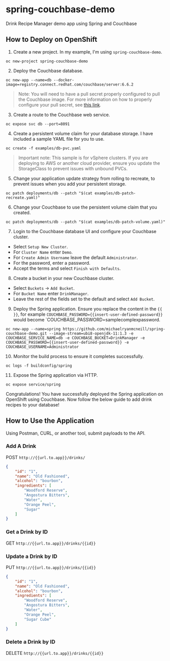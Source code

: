# spring-couchbase-demo
Drink Recipe Manager demo app using Spring and Couchbase

## How to Deploy on OpenShift
1. Create a new project. In my example, I'm using `spring-couchbase-demo`.
```
oc new-project spring-couchbase-demo
```

2. Deploy the Couchbase database. 
```
oc new-app --name=db --docker-image=registry.connect.redhat.com/couchbase/server:6.6.2
```
> Note: You will need to have a pull secret properly configured to pull the Couchbase image. For more information on how to properly configure your pull secret, see [this link](https://catalog.redhat.com/software/containers/couchbase/server/59f051fa2937384ff320d995?container-tabs=gti).
3. Create a route to the Couchbase web service.
```
oc expose svc db --port=8091
```
4. Create a persistent volume claim for your database storage. I have included a sample YAML file for you to use.
```
oc create -f examples/db-pvc.yaml
```
> Important note: This sample is for vSphere clusters. If you are deploying to AWS or another cloud provider, ensure you update the StorageClass to prevent issues with unbound PVCs. 
5. Change your application update strategy from rolling to recreate, to prevent issues when you add your persistent storage.
```
oc patch deployments/db --patch "$(cat examples/db-patch-recreate.yaml)"
```
6. Change your Couchbase to use the persistent volume claim that you created. 
```
oc patch deployments/db --patch "$(cat examples/db-patch-volume.yaml)"
```
7. Login to the Couchbase database UI and configure your Couchbase cluster.

- Select `Setup New Cluster`.
- For `Cluster Name` enter `Demo`.
- For `Create Admin Username` leave the default `Administrator`.
- For the password, enter a password. 
- Accept the terms and select `Finish with Defaults`.

8. Create a bucket in your new Couchbase cluster.

- Select `Buckets` -> `Add Bucket`.
- For `Bucket Name` enter `DrinkManager`.
- Leave the rest of the fields set to the default and select `Add Bucket`. 

9. Deploy the Spring application. 
Ensure you replace the content in the `{{ }}`, for example `COUCHBASE_PASSWORD={{insert-user-defined-password}}` would become `COUCHBASE_PASSWORD=samplecomplexpassword.
```
oc new-app --name=spring https://github.com/michaelryanmcneill/spring-couchbase-demo.git --image-stream=ubi8-openjdk-11:1.3 -e COUCHBASE_SERVICE_NAME=db -e COUCHBASE_BUCKET=DrinkManager -e COUCHBASE_PASSWORD={{insert-user-defined-password}} -e COUCHBASE_USERNAME=Administrator
```
10. Monitor the build process to ensure it completes successfully.
```
oc logs -f buildconfig/spring
```
11. Expose the Spring application via HTTP.
```
oc expose service/spring
```

Congratulations! You have successfully deployed the Spring application on OpenShift using Couchbase. Now follow the below guide to add drink recipes to your database!

## How to Use the Application

Using Postman, CURL, or another tool, submit payloads to the API. 

### Add A Drink
POST `http://{{url.to.app}}/drinks/`
```json
{
    "id": "1",
    "name": "Old Fashioned",
    "alcohol": "bourbon",
    "ingredients": [
        "Woodford Reserve",
        "Angostura Bitters",
        "Water",
        "Orange Peel",
        "Sugar"
    ]
}
```

### Get a Drink by ID
GET `http://{{url.to.app}}/drinks/{{id}}`

### Update a Drink by ID
PUT `http://{{url.to.app}}/drinks/{{id}}`
```json
{
    "id": "1",
    "name": "Old Fashioned",
    "alcohol": "bourbon",
    "ingredients": [
        "Woodford Reserve",
        "Angostura Bitters",
        "Water",
        "Orange Peel",
        "Sugar Cube"
    ]
}
```

### Delete a Drink by ID
DELETE `http://{{url.to.app}}/drinks/{{id}}`